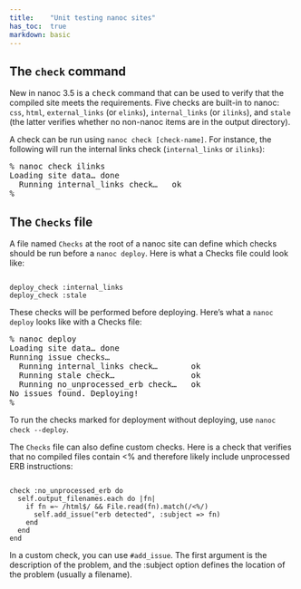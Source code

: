 ```yaml
---
title:    "Unit testing nanoc sites"
has_toc:  true
markdown: basic
---
```


The `check` command
-------------------

New in nanoc 3.5 is a <kbd>check</kbd> command that can be used to verify that the compiled site meets the requirements. Five checks are built-in to nanoc: `css`, `html`, `external_links` (or `elinks`), `internal_links` (or `ilinks`), and `stale` (the latter verifies whether no non-nanoc items are in the output directory).

A check can be run using `nanoc check [check-name]`. For instance, the following will run the internal links check (`internal_links` or `ilinks`):

<pre title="Running a check"><span class="prompt">%</span> <kbd>nanoc check ilinks</kbd>
Loading site data… done
  Running internal_links check…   ok
<span class="prompt">%</span></pre>

The `Checks` file
-----------------

A file named `Checks` at the root of a nanoc site can define which checks should be run before a `nanoc deploy`. Here is what a Checks file could look like:

<pre title="Defining checks to be run before deployment"><code class="language-ruby">
deploy_check :internal_links
deploy_check :stale
</code></pre>

These checks will be performed before deploying. Here’s what a `nanoc deploy` looks like with a Checks file:

<pre title="Deploying with a Checks file"><span class="prompt">%</span> <kbd>nanoc deploy</kbd>
Loading site data… done
Running issue checks…
  Running internal_links check…       ok
  Running stale check…                ok
  Running no_unprocessed_erb check…   ok
No issues found. Deploying!
<span class="prompt">%</span></pre>

To run the checks marked for deployment without deploying, use `nanoc check --deploy`.

The `Checks` file can also define custom checks. Here is a check that verifies that no compiled files contain <% and therefore likely include unprocessed ERB instructions:

<pre title="Defining a custom check"><code class="language-ruby">
check :no_unprocessed_erb do
  self.output_filenames.each do |fn|
    if fn =~ /html$/ &amp;&amp; File.read(fn).match(/&lt;%/)
      self.add_issue("erb detected", :subject => fn)
    end
  end
end
</code></pre>

In a custom check, you can use `#add_issue`. The first argument is the description of the problem, and the :subject option defines the location of the problem (usually a filename).
